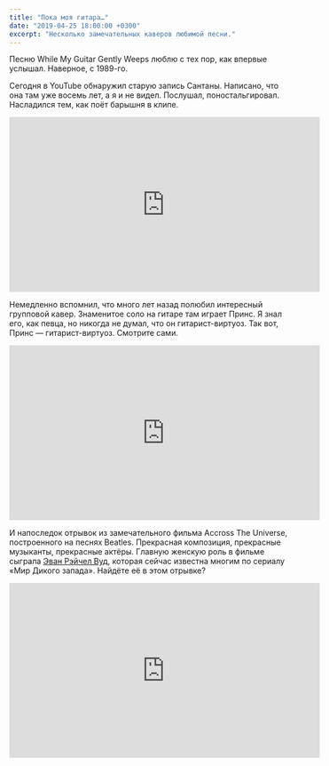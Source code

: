 ```yaml
---
title: "Пока моя гитара…"
date: "2019-04-25 18:00:00 +0300"
excerpt: "Несколько замечательных каверов любимой песни."
---
```


Песню While My Guitar Gently Weeps люблю с тех пор, как впервые услышал. Наверное, с 1989-го.

Сегодня в YouTube обнаружил старую запись Сантаны. Написано, что она там уже восемь лет, а я и не видел. Послушал, поностальгировал. Насладился тем, как поёт барышня в клипе.

<div class="video-wrapper">
  <iframe width="560" height="315" src="https://www.youtube.com/embed/L-5M1_DKvb0" frameborder="0" allow="accelerometer; autoplay; encrypted-media; gyroscope; picture-in-picture" allowfullscreen></iframe>
</div>

Немедленно вспомнил, что много лет назад полюбил интересный групповой кавер. Знаменитое соло на гитаре там играет Принс. Я знал его, как певца, но никогда не думал, что он гитарист-виртуоз. Так вот, Принс&nbsp;&mdash; гитарист-виртуоз. Смотрите сами.

<div class="video-wrapper">
  <iframe width="560" height="315" src="https://www.youtube.com/embed/6SFNW5F8K9Y" frameborder="0" allow="accelerometer; autoplay; encrypted-media; gyroscope; picture-in-picture" allowfullscreen></iframe>
</div>

И напоследок отрывок из замечательного фильма Accross The Universe, построенного на песнях Beatles. Прекрасная композиция, прекрасные музыканты, прекрасные актёры. Главную женскую роль в фильме сыграла [Эван Рэйчел Вуд](https://ru.wikipedia.org/wiki/Вуд,_Эван_Рэйчел), которая сейчас известна многим по сериалу &laquo;Мир Дикого запада&raquo;. Найдёте её в этом отрывке?

<div class="video-wrapper">
  <iframe width="560" height="315" src="https://www.youtube.com/embed/3TTQU7KT92U" frameborder="0" allow="accelerometer; autoplay; encrypted-media; gyroscope; picture-in-picture" allowfullscreen></iframe>
</div>

